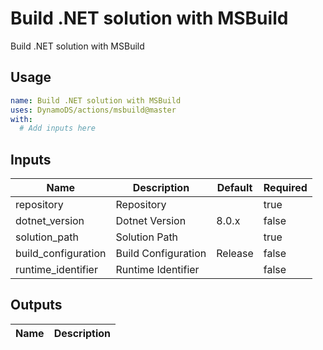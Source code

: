 <!-- ! This file is auto-generated. Please run ./utils/genereate_docs.sh msbuild to regenare it. -->
# Build .NET solution with MSBuild

Build .NET solution with MSBuild

## Usage

```yaml
name: Build .NET solution with MSBuild
uses: DynamoDS/actions/msbuild@master
with:
  # Add inputs here
```

## Inputs

Name | Description | Default | Required
-----|-------------|---------|---------
repository | Repository |  | true
dotnet_version | Dotnet Version | 8.0.x | false
solution_path | Solution Path |  | true
build_configuration | Build Configuration | Release | false
runtime_identifier | Runtime Identifier |  | false

## Outputs

Name | Description
-----|-----------

